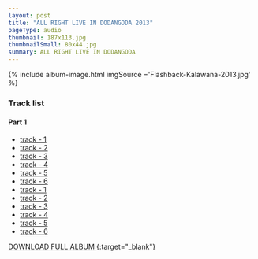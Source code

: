 ```yaml
---
layout: post
title: "ALL RIGHT LIVE IN DODANGODA 2013"
pageType: audio
thumbnail: 187x113.jpg
thumbnailSmall: 80x44.jpg
summary: ALL RIGHT LIVE IN DODANGODA
---
```


<div class="ab-player" data-boourl="https://audioboom.com/publishing/playlist/v3?autoplay=false&boo_content_type=playlist&data_for_content_type=1273521&image_option=small&link_color=%2358d1eb&player_theme=light&show_title=true&src=https%3A%2F%2Fapi.audioboom.com%2Fplaylists%2F1273521-all-right-dodangoda-2013" data-boowidth="100%" data-maxheight="285" data-iframestyle="background-color:transparent; display:block; min-width:300px; max-width:700px;" style="background-color:transparent;"></div><script type="text/javascript">(function() { var po = document.createElement("script"); po.type = "text/javascript"; po.async = true; po.src = "https://d15mj6e6qmt1na.cloudfront.net/cdn/embed.js"; var s = document.getElementsByTagName("script")[0]; s.parentNode.insertBefore(po, s); })();</script>

{% include album-image.html imgSource ='Flashback-Kalawana-2013.jpg' %}

### Track list 

#### Part 1

- [track - 1 ]()
- [track - 2 ](#)
- [track - 3 ](#)
- [track - 4 ](#)
- [track - 5 ](#)
- [track - 6 ](#)
- [track - 1 ](#)
- [track - 2 ](#)
- [track - 3 ](#)
- [track - 4 ](#)
- [track - 5 ](#)
- [track - 6 ](#)

[DOWNLOAD FULL ALBUM ](http://www.mediafire.com/download/eln55p7hjcyhb5f/ALL_RIGHT_LIVE_IN_DODANGODA_2013.rar){:target="_blank"}
